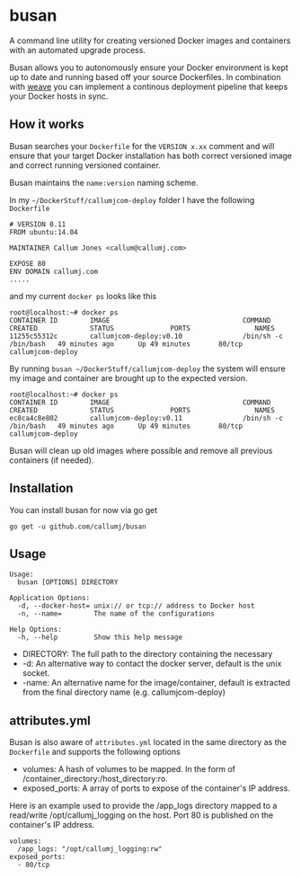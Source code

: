 # busan

A command line utility for creating versioned Docker images and containers with an automated upgrade process.

Busan allows you to autonomously ensure your Docker environment is kept up to date and running based off your source Dockerfiles. In combination with [weave](https://github.com/callumj/weave) you can implement a continous deployment pipeline that keeps your Docker hosts in sync. 

## How it works

Busan searches your `Dockerfile` for the `VERSION x.xx` comment and will ensure that your target Docker installation has both correct versioned image and correct running versioned container.

Busan maintains the `name:version` naming scheme.

In my `~/DockerStuff/callumjcom-deploy` folder I have the following `Dockerfile`

```
# VERSION 0.11
FROM ubuntu:14.04

MAINTAINER Callum Jones <callum@callumj.com>

EXPOSE 80
ENV DOMAIN callumj.com
.....
```

and my current `docker ps` looks like this

```
root@localhost:~# docker ps
CONTAINER ID        IMAGE                                 COMMAND                CREATED             STATUS              PORTS                NAMES
11255c55312c        callumjcom-deploy:v0.10               /bin/sh -c /bin/bash   49 minutes ago      Up 49 minutes       80/tcp               callumjcom-deploy               
```

By running `busan ~/DockerStuff/callumjcom-deploy` the system will ensure my image and container are brought up to the expected version.


```
root@localhost:~# docker ps
CONTAINER ID        IMAGE                                 COMMAND                CREATED             STATUS              PORTS                NAMES
ec8ca4c8e802        callumjcom-deploy:v0.11               /bin/sh -c /bin/bash   49 minutes ago      Up 49 minutes       80/tcp               callumjcom-deploy               
```

Busan will clean up old images where possible and remove all previous containers (if needed).

## Installation

You can install busan for now via go get

```
go get -u github.com/callumj/busan
```

## Usage

```
Usage:
  busan [OPTIONS] DIRECTORY

Application Options:
  -d, --docker-host= unix:// or tcp:// address to Docker host
  -n, --name=        The name of the configurations

Help Options:
  -h, --help         Show this help message
```

* DIRECTORY: The full path to the directory containing the necessary
* -d: An alternative way to contact the docker server, default is the unix socket.
* -name: An alternative name for the image/container, default is extracted from the final directory name (e.g. callumjcom-deploy)

## attributes.yml

Busan is also aware of `attributes.yml` located in the same directory as the `Dockerfile` and supports the following options

* volumes: A hash of volumes to be mapped. In the form of /container_directory:/host_directory:ro.
* exposed_ports: A array of ports to expose of the container's IP address.

Here is an example used to provide the /app_logs directory mapped to a read/write /opt/callumj_logging on the host. Port 80 is published on the container's IP address.

```
volumes:
  /app_logs: "/opt/callumj_logging:rw"
exposed_ports:
  - 80/tcp
```